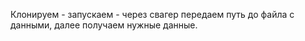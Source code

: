 Клонируем - запускаем - через свагер передаем путь до файла с данными, далее получаем нужные данные.
